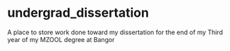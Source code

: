 # undergrad_dissertation
A  place to store work done toward my dissertation for the end of my Third year of my MZOOL degree at Bangor
